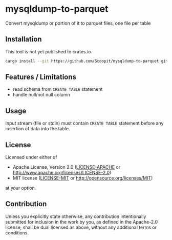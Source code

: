 # mysqldump-to-parquet

Convert mysqldump or portion of it to parquet files, one file per table

## Installation

This tool is not yet published to crates.io.

````bash
cargo install --git https://github.com/Scoopit/mysqldump-to-parquet.git
````

## Features / Limitations

- read schema from `CREATE TABLE` statement
- handle null/not null column

## Usage

Input stream (file or stdin) must contain `CREATE TABLE` statement before
any insertion of data into the table.

## License

Licensed under either of

- Apache License, Version 2.0
   ([LICENSE-APACHE](LICENSE-APACHE) or <http://www.apache.org/licenses/LICENSE-2.0>)
- MIT license
   ([LICENSE-MIT](LICENSE-MIT) or <http://opensource.org/licenses/MIT>)

at your option.

## Contribution

Unless you explicitly state otherwise, any contribution intentionally submitted
for inclusion in the work by you, as defined in the Apache-2.0 license, shall be
dual licensed as above, without any additional terms or conditions.
